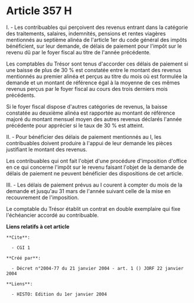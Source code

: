 # Article 357 H

I. - Les contribuables qui perçoivent des revenus entrant dans la catégorie des traitements, salaires, indemnités, pensions
et rentes viagères mentionnés au septième alinéa de l'article 1er du code général des impôts bénéficient, sur leur demande,
de délais de paiement pour l'impôt sur le revenu dû par le foyer fiscal au titre de l'année précédente.

Les comptables du Trésor sont tenus d'accorder ces délais de paiement si une baisse de plus de 30 % est constatée entre le
montant des revenus mentionnés au premier alinéa et perçus au titre du mois où est formulée la demande et un montant de
référence égal à la moyenne de ces mêmes revenus perçus par le foyer fiscal au cours des trois derniers mois précédents.

Si le foyer fiscal dispose d'autres catégories de revenus, la baisse constatée au deuxième alinéa est rapportée au montant de
référence majoré du montant mensuel moyen des autres revenus déclarés l'année précédente pour apprécier si le taux de 30 %
est atteint.

II. - Pour bénéficier des délais de paiement mentionnés au I, les contribuables doivent produire à l'appui de leur demande
les pièces justifiant le montant des revenus.

Les contribuables qui ont fait l'objet d'une procédure d'imposition d'office en ce qui concerne l'impôt sur le revenu faisant
l'objet de la demande de délais de paiement ne peuvent bénéficier des dispositions de cet article.

III. - Les délais de paiement prévus au I courent à compter du mois de la demande et jusqu'au 31 mars de l'année suivant
celle de la mise en recouvrement de l'imposition.

Le comptable du Trésor établit un contrat en double exemplaire qui fixe l'échéancier accordé au contribuable.

**Liens relatifs à cet article**

	**Cite**:

	  - CGI 1

	**Créé par**:

	  - Décret n°2004-77 du 21 janvier 2004 - art. 1 () JORF 22 janvier 2004

	**Liens**:

	  - HISTO: Edition du 1er janvier 2004
